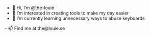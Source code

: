 - 👋 Hi, I’m @the-louie
- 👀 I’m interested in creating tools to make my day easier
- 🌱 I’m currently learning unnecessary ways to abuse keyboards
<!-- - 💞️ I’m looking to collaborate on ...
-->- 📫 Find me at the@louie.se

<!---
the-louie/the-louie is a ✨ special ✨ repository because its `README.md` (this file) appears on your GitHub profile.
You can click the Preview link to take a look at your changes.
--->
